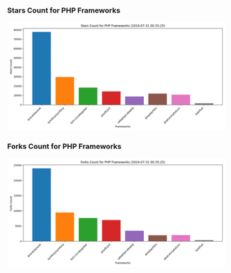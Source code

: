 ### Stars Count for PHP Frameworks

![Stars Chart](./archive/charts/20240731003525_stars_count.png)

### Forks Count for PHP Frameworks

![Forks Chart](./archive/charts/20240731003525_forks_count.png)

